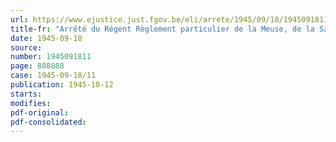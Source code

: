 ```yaml
---
url: https://www.ejustice.just.fgov.be/eli/arrete/1945/09/18/1945091811/justel
title-fr: "Arrêté du Régent Règlement particulier de la Meuse, de la Sambre et de l'Ourthe. - Interdiction de se baigner aux approches des barrages de la Meuse liégeoise et de l'Ourthe (Abrogé par AR 07-09-1950, art. 4)"
date: 1945-09-18
source:
number: 1945091811
page: 888888
case: 1945-09-18/11
publication: 1945-10-12
starts:
modifies:
pdf-original:
pdf-consolidated:
---
```


